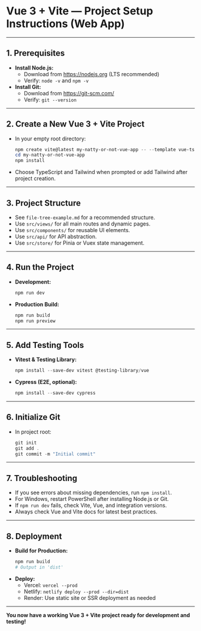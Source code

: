 # Vue 3 + Vite — Project Setup Instructions (Web App)

---

## 1. Prerequisites
- **Install Node.js:**
  - Download from https://nodejs.org (LTS recommended)
  - Verify: `node -v` and `npm -v`
- **Install Git:**
  - Download from https://git-scm.com/
  - Verify: `git --version`

---

## 2. Create a New Vue 3 + Vite Project
- In your empty root directory:
  ```powershell
  npm create vite@latest my-natty-or-not-vue-app -- --template vue-ts
  cd my-natty-or-not-vue-app
  npm install
  ```
- Choose TypeScript and Tailwind when prompted or add Tailwind after project creation.

---

## 3. Project Structure
- See `file-tree-example.md` for a recommended structure.
- Use `src/views/` for all main routes and dynamic pages.
- Use `src/components/` for reusable UI elements.
- Use `src/api/` for API abstraction.
- Use `src/store/` for Pinia or Vuex state management.

---

## 4. Run the Project
- **Development:**
  ```powershell
  npm run dev
  ```
- **Production Build:**
  ```powershell
  npm run build
  npm run preview
  ```

---

## 5. Add Testing Tools
- **Vitest & Testing Library:**
  ```powershell
  npm install --save-dev vitest @testing-library/vue
  ```
- **Cypress (E2E, optional):**
  ```powershell
  npm install --save-dev cypress
  ```

---

## 6. Initialize Git
- In project root:
  ```powershell
  git init
  git add .
  git commit -m "Initial commit"
  ```

---

## 7. Troubleshooting
- If you see errors about missing dependencies, run `npm install`.
- For Windows, restart PowerShell after installing Node.js or Git.
- If `npm run dev` fails, check Vite, Vue, and integration versions.
- Always check Vue and Vite docs for latest best practices.

---

## 8. Deployment
- **Build for Production:**
  ```powershell
  npm run build
  # Output in 'dist'
  ```
- **Deploy:**
  - Vercel: `vercel --prod`
  - Netlify: `netlify deploy --prod --dir=dist`
  - Render: Use static site or SSR deployment as needed

---

**You now have a working Vue 3 + Vite project ready for development and testing!** 